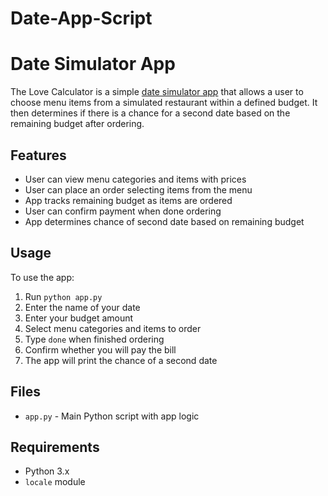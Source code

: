 # Date-App-Script

# Date Simulator App

The Love Calculator is a simple [date simulator app](https://github.com/belindadunu/Date-App-Script/blob/main/app.py) that allows a user to choose menu items from a simulated restaurant within a defined budget. It then determines if there is a chance for a second date based on the remaining budget after ordering.

## Features

- User can view menu categories and items with prices
- User can place an order selecting items from the menu  
- App tracks remaining budget as items are ordered
- User can confirm payment when done ordering
- App determines chance of second date based on remaining budget

## Usage

To use the app:

1. Run `python app.py`
2. Enter the name of your date
3. Enter your budget amount  
4. Select menu categories and items to order
5. Type `done` when finished ordering
6. Confirm whether you will pay the bill
7. The app will print the chance of a second date

## Files 

- `app.py` - Main Python script with app logic

## Requirements

- Python 3.x
- `locale` module
